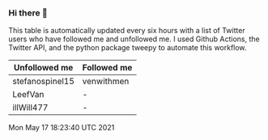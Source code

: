 ### Hi there 👋

This table is automatically updated every six hours with a list of Twitter users who have followed me and unfollowed me. I used Github Actions, the Twitter API, and the python package tweepy to automate this workflow.

| Unfollowed me |  Followed me |
| --- | --- |
|stefanospinel15|venwithmen|
|LeefVan|-|
|illWill477|-|
Mon May 17 18:23:40 UTC 2021
